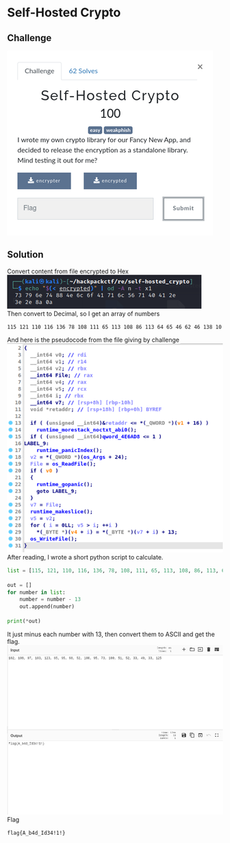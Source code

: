 # Self-Hosted Crypto
## Challenge
![challenge](https://github.com/TwentySick/CTF/blob/10257b5552745817d6bdb41ac4ed81ea0ac1ed0d/2022/HackPack%20CTF/reverse_engineering/self-hosted_crypto/images/challenge.png)
## Solution
Convert content from file encrypted to Hex\
![Hex](https://github.com/TwentySick/CTF/blob/10257b5552745817d6bdb41ac4ed81ea0ac1ed0d/2022/HackPack%20CTF/reverse_engineering/self-hosted_crypto/images/get_hex.png)\
Then convert to Decimal, so I get an array of numbers 
```
115 121 110 116 136 78 108 111 65 113 108 86 113 64 65 46 62 46 138 10
```
And here is the pseudocode from the file giving by challenge\
![decompiler](https://github.com/TwentySick/CTF/blob/10257b5552745817d6bdb41ac4ed81ea0ac1ed0d/2022/HackPack%20CTF/reverse_engineering/self-hosted_crypto/images/decompiler.png)\
After reading, I wrote a short python script to calculate.
```python
list = [115, 121, 110, 116, 136, 78, 108, 111, 65, 113, 108, 86, 113, 64, 65, 46, 62, 46, 138, 10]

out = []
for number in list:
    number = number - 13
    out.append(number)

print(*out)
```
It just minus each number with 13, then convert them to ASCII and get the flag.
![solved](https://github.com/TwentySick/CTF/blob/10257b5552745817d6bdb41ac4ed81ea0ac1ed0d/2022/HackPack%20CTF/reverse_engineering/self-hosted_crypto/images/solved.png)\
Flag
```
flag{A_b4d_Id34!1!}
```
